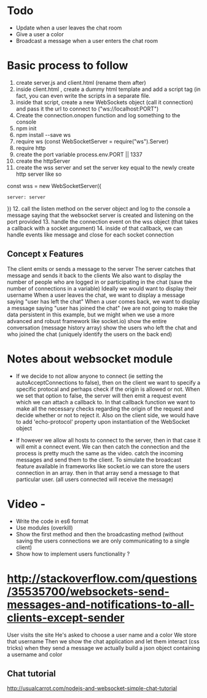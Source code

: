 # Todo 
- Update when a user leaves the chat room
- Give a user a color
- Broadcast a message when a user enters the chat room

# Basic process to follow 

1. create server.js and client.html (rename them after)
2. inside client.html , create a dummy html template and add a script tag (in fact, you can even write the scripts in a separate file.
3. inside that script, create a new WebSockets object (call it connection) and pass it the url to connect to ("ws://localhost:PORT")
4. Create the connection.onopen function and log something to the console 
5. npm init 
6. npm install --save ws 
7. require ws (const WebSocketServer = require("ws").Server)
8. require http 
9. create the port variable process.env.PORT || 1337 
10. create the httpServer 
11. create the wss server and set the server key equal to the newly create http server like so 

const wss = new WebSocketServer({
    
    server: server

})
12. call the listen method on the server object and log to the console a message saying that the websocket server is created and listening on the port provided
13. handle the connection event on the wss object (that takes a callback with a socket argument) 
14. inside of that callback, we can handle events like message and close for each socket connection

## Concept x Features 

The client emits or sends a message to the server
The server catches that message and sends it back to the clients 
We also want to display the number of people who are logged in or participating in the chat 
(save the number of connections in a variable)
Ideally we would want to display their username 
When a user leaves the chat, we want to display a message saying "user has left the chat"
When a user comes back, we want to display a message saying "user has joined the chat"
(we are not going to make the data persistent in this example, but we might when we use a more advanced and robust framework like socket.io)
show the entire conversation (message history array)
show the users who left the chat and who joined the chat (uniquely identify the users on the back end)

# Notes about websocket module

- If we decide to not allow anyone to connect (ie setting the autoAcceptConnections to false), then on the client we want to specify a specific protocal and perhaps check if the origin is allowed or not. When we set that option to false, the server will then emit a request event which we can attach a callback to. In that callback function we want to make all the necessary checks regarding the origin of the request and decide whether or not to reject it. Also on the client side, we would have to add 'echo-protocol' property upon instantiation of the WebSocket object

- If however we allow all hosts to connect to the server, then in that case it will emit a connect event. We can then catch the connection and the process is pretty much the same as the video. catch the incoming messages and send them to the client. To simulate the broadcast feature available in frameworks like socket.io we can store the users connection in an array. then in that array send a message to that particular user. (all users connected will receive the message)



# Video - 

- Write the code in es6 format
- Use modules (overkill)
- Show the first method and then the broadcasting method (without saving the users connections we are only communicating to a single client)
- Show how to implement users functionality ?


# http://stackoverflow.com/questions/35535700/websockets-send-messages-and-notifications-to-all-clients-except-sender
User visits the site
He's asked to choose a user name and a color
We store that username
Then we show the chat application and let them interact (css tricks)
when they send a message we actually build a json object containing a username and color

## Chat tutorial
http://usualcarrot.com/nodejs-and-websocket-simple-chat-tutorial
